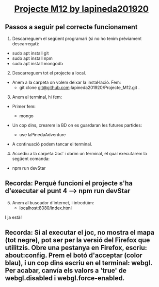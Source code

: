 <h1 align="center" style="text-decoration:underline">Projecte M12 by lapineda201920</h1>

## Passos a seguir pel correcte funcionament


1. Descarreguem el següent programari (si no ho tenim prèviament descarregat):
- sudo apt install git
- sudo apt install npm
- sudo apt install mongodb

2. Descarreguem tot el projecte a local.
- Anem  a la carpeta on volem deixar la instal·lació. Fem:
	-  git clone git@github.com:lapineda201920/Projecte_M12.git .

3. Anem al terminal, hi fem:
- Primer fem:
	- mongo

- Un cop dins, crearem la BD on es guardaran les futures partides:
	- use laPinedaAdventure

- A continuació podem tancar el terminal.

4. Accediu a la carpeta ‘Joc’ i obrim un terminal, el qual executarem la següent comanda:
- npm run devStar

## Recorda: Perquè funcioni el projecte s'ha d'executar el punt 4 --> npm run devStar

5. Anem al buscador d'internet, i introduïm:
	- localhost:8080/index.html


I ja està!

## Recorda: Si al executar el joc, no mostra el mapa (tot negre), pot ser per la versió del Firefox que utilitzis. Obre una pestanya en Firefox, escriu: about:config. Prem el botó d'acceptar (color blau), i un cop dins escriu en el terminal: webgl. Per acabar, canvía els valors a 'true' de webgl.disabled i webgl.force-enabled.
